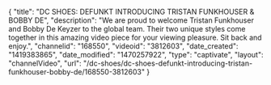 {
    "title": "DC SHOES: DEFUNKT INTRODUCING TRISTAN FUNKHOUSER & BOBBY DE",
    "description": "We are proud to welcome Tristan Funkhouser and Bobby De Keyzer to the global team. Their two unique styles come together in this amazing video piece for your viewing pleasure. Sit back and enjoy.",
    "channelid": "168550",
    "videoid": "3812603",
    "date_created": "1419383865",
    "date_modified": "1470257922",
    "type": "captivate",
    "layout": "channelVideo",
    "url": "\/dc-shoes\/dc-shoes-defunkt-introducing-tristan-funkhouser-bobby-de\/168550-3812603"
}